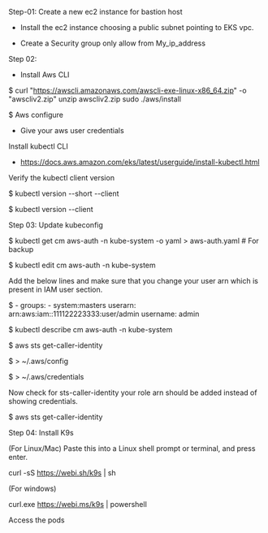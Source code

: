 
Step-01: Create a new ec2 instance for bastion host

* Install the ec2 instance choosing a public subnet pointing to EKS vpc.

* Create a Security group only allow from My_ip_address

Step 02:

* Install Aws CLI

$ curl "https://awscli.amazonaws.com/awscli-exe-linux-x86_64.zip" -o "awscliv2.zip"
unzip awscliv2.zip
sudo ./aws/install

$ Aws configure

* Give your aws user credentials

Install kubectl CLI

* https://docs.aws.amazon.com/eks/latest/userguide/install-kubectl.html

Verify the kubectl client version

$ kubectl version --short --client

$ kubectl version --client

Step 03: Update kubeconfig

$ kubectl get cm aws-auth -n kube-system -o yaml > aws-auth.yaml		# For backup

$ kubectl edit cm aws-auth -n kube-system

Add the below lines and make sure that you change your user arn which is present in IAM user section.

$ - groups:
      - system:masters
      userarn: arn:aws:iam::111122223333:user/admin
      username: admin

$ kubectl describe cm aws-auth -n kube-system

$ aws sts get-caller-identity

$ > ~/.aws/config

$ > ~/.aws/credentials

Now check for sts-caller-identity your role arn should be added instead of showing credentials.

$ aws sts get-caller-identity

Step 04: Install K9s

(For Linux/Mac) Paste this into a Linux shell prompt or terminal, and press enter.

curl -sS https://webi.sh/k9s | sh

(For windows)

curl.exe https://webi.ms/k9s | powershell

Access the pods






